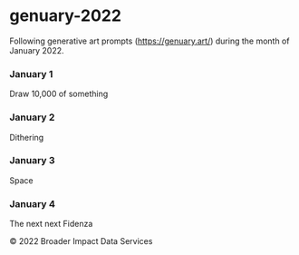 # genuary-2022
Following generative art prompts (https://genuary.art/) during the month of January 2022.

### January 1
Draw 10,000 of something

### January 2
Dithering

### January 3
Space

### January 4
The next next Fidenza

<!--

JAN.1 (credit: Michael Lowe)
Draw 10,000 of something.

John Green drawing 170,000 circles

JAN.2 (credit: Anna Lucia)
Dithering.

Code Golf: Dither a Grayscale Image
The article I wish I had about monochrome image dithering
Joel Yliluoma’s arbitrary-palette positional dithering algorithm
Free blue noise textures
DHALF.TXT

JAN.3 (credit: Lionel Radisson)
Space.

JAN.4 (credit: Alexis André)
The next next Fidenza.

Tyler Hobbs’ Fidenza

JAN.5 (credit: Thomas Lin Pedersen)
Destroy a square.

JAN.6 (credit: Alex Naka)
Trade styles with a friend.

JAN.7 (credit: Roni Kaufman)
Sol LeWitt Wall Drawing.

Sol LeWitt: A Wall Drawing Retrospective
Here Are the Instructions for Sol LeWitt’s 1971 Wall Drawing for the School of the MFA Boston
Why are Sol LeWitt’s wall drawings so influential?
Sol Lewitt-Wall Painting 118

JAN.8 (credit: Bruce Holmer)
Single curve only.

JAN.9 (credit: Lionel Radisson)
Architecture.

JAN.10 (credit: Roni Kaufman)
Machine learning, wrong answers only.

JAN.11 (credit: Lionel Radisson)
No computer.

JAN.12 (credit: Richard Vigniel)
Packing (squares, circles, any shape…)

JAN.13 (credit: Ben Kovach)
80x800.

#80x800

JAN.14 (credit: Devi Parikh)
Something you’d never make.

JAN.15 (credit: Thomas Lin Pedersen)
Sand.

JAN.16 (credit: Quag)
Color gradients gone wrong.

JAN.17 (credit: Deniz)
3 colors.

JAN.18 (credit: GenerateMe)
VHS.

JAN.19 (credit: Piter Pasma)
Use text/typography.

JAN.20 (credit: Sabin T)
Make a sea of shapes.

JAN.21 (credit: Michael Lowe)
Combine two (or more) of your pieces from previous days to make a new piece.

JAN.22 (credit: Michael Lowe)
Make something that will look completely different in a year.

JAN.23 (credit: Louis-André Labadie)
Abstract vegetation.

JAN.24 (credit: Quag)
Create your own pseudo-random number generator and visually check the results.

JAN.25 (credit: Jos Vromans)
Perspective.

JAN.26 (credit: Quag)
Airport carpet.

Google image search
Bing image search
Portland International Airport carpet
Hotel carpets photographed by Bill Young

JAN.27 (credit: Michael Lowe)
#2E294E #541388 #F1E9DA #FFD400 #D90368

JAN.28 (credit: Michael Lowe)
Self portrait.

JAN.29 (credit: Chris Ried)
Isometric perspective.

JAN.30 (credit: Bart Simons)
Organic looking output using only rectangular shapes.

JAN.31 (credit: Michael Lowe)
Negative space.

-->
&copy; 2022 Broader Impact Data Services
